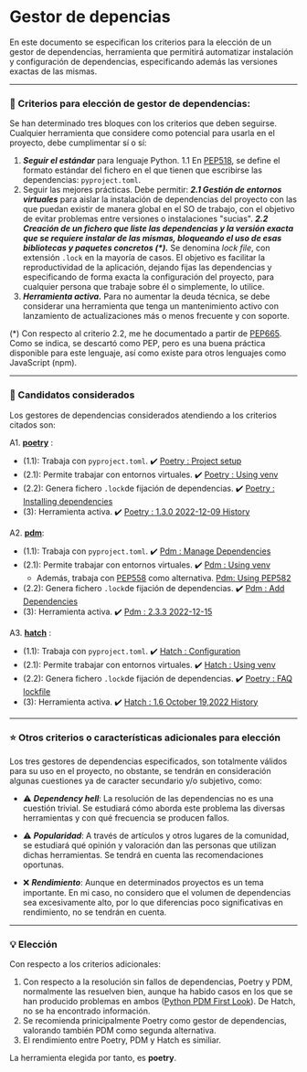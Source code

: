 # Gestor de depencias

En este documento se especifican los criterios para la elección de un gestor de dependencias, herramienta que permitirá automatizar instalación y configuración de dependencias, especificando además las versiones exactas de las mismas.

****

### :page_with_curl: Criterios para elección de gestor de dependencias:

Se han determinado tres bloques con los criterios que deben seguirse. Cualquier herramienta que considere como potencial para usarla en el proyecto, debe cumplimentar sí o sí:

1. ***Seguir el estándar*** para lenguaje Python.
   1.1 En [PEP518](https://peps.python.org/pep-0518/#file-format), se define el formato estándar del fichero en el que tienen que escribirse las dependencias: `pyproject.toml`.
2. Seguir las mejores prácticas. Debe permitir:
   ***2.1 Gestión de entornos virtuales*** para aislar la instalación de dependencias del proyecto con las que puedan existir de manera global en el SO de trabajo, con el objetivo de evitar problemas entre versiones o instalaciones "sucias".
   ***2.2 Creación de un fichero que liste las dependencias y la versión exacta que se requiere instalar de las mismas, bloqueando el uso de esas bibliotecas y paquetes concretos (\*).*** Se denomina *lock file*, con extensión `.lock` en la mayoría de casos. El objetivo es facilitar la reproductividad de la aplicación, dejando fijas las dependencias y especificando de forma exacta la configuración del proyecto, para cualquier persona que trabaje sobre él o simplemente, lo utilice.
3. ***Herramienta activa.*** Para no aumentar la deuda técnica, se debe considerar una herramienta que tenga un mantenimiento activo con lanzamiento de actualizaciones más o menos frecuente y con soporte.

(*) Con respecto al criterio 2.2, me he documentado a partir de [PEP665](https://peps.python.org/pep-0665/#specification). Como se indica, se descartó como PEP, pero es una buena práctica disponible para este lenguaje, así como existe para otros lenguajes como JavaScript (npm).

****

### :dart: Candidatos considerados

Los gestores de dependencias considerados atendiendo a los criterios citados son:

A1. **[poetry](https://python-poetry.org/)** :

* (1.1): Trabaja con `pyproject.toml`. :heavy_check_mark: [Poetry : Project setup](https://python-poetry.org/docs/basic-usage/#project-setup)
* (2.1): Permite trabajar con entornos virtuales. :heavy_check_mark: [Poetry : Using venv](https://python-poetry.org/docs/basic-usage/#using-your-virtual-environment)
* (2.2): Genera fichero `.lock`de fijación de dependencias. :heavy_check_mark: [Poetry : Installing dependencies](https://python-poetry.org/docs/basic-usage/#installing-dependencies)
* (3): Herramienta activa. :heavy_check_mark: [Poetry : 1.3.0 2022-12-09 History](https://python-poetry.org/history/)

A2. **[pdm](https://pdm.fming.dev/latest/)**:

* (1.1): Trabaja con `pyproject.toml`. :heavy_check_mark: [Pdm : Manage Dependencies](https://pdm.fming.dev/2.3/usage/dependency/)
* (2.1): Permite trabajar con entornos virtuales. :heavy_check_mark: [Pdm : Using venv](https://pdm.fming.dev/2.3/usage/venv/)
  * Además, trabaja con [PEP558](https://www.python.org/dev/peps/pep-0582/) como alternativa. [Pdm: Using PEP582](https://pdm.fming.dev/2.3/usage/pep582/)
* (2.2): Genera fichero `.lock`de fijación de dependencias. :heavy_check_mark:  [Pdm : Add Dependencies](https://pdm.fming.dev/latest/usage/dependency/#add-dependencies)
* (3): Herramienta activa. :heavy_check_mark: [Pdm : 2.3.3 2022-12-15](https://pdm.fming.dev/2.3/dev/changelog/)

A3. **[hatch](https://hatch.pypa.io/dev/)** :

* (1.1): Trabaja con `pyproject.toml`. :heavy_check_mark: [Hatch : Configuration](https://hatch.pypa.io/1.6/intro/#configuration)
* (2.1): Permite trabajar con entornos virtuales. :heavy_check_mark: [Hatch : Using venv](https://python-poetry.org/docs/basic-usage/#using-your-virtual-environment)
* (2.2): Genera fichero `.lock`de fijación de dependencias. :heavy_check_mark: [Poetry : FAQ lockfile](https://hatch.pypa.io/latest/meta/faq/#libraries-vs-applications)
* (3): Herramienta activa. :heavy_check_mark: [Hatch : 1.6 October 19,2022 History](https://hatch.pypa.io/1.6/)

****

### :star: Otros criterios o características adicionales para elección

Los tres gestores de dependencias especificados, son totalmente válidos para su uso en el proyecto, no obstante, se tendrán en consideración algunas cuestiones ya de caracter secundario y/o subjetivo, como:

* :warning: ***Dependency hell***: La resolución de las dependencias no es una cuestión trivial. Se estudiará cómo aborda este problema las diversas herramientas y con qué frecuencia se producen fallos.

* :warning: ***Popularidad***: A través de artículos y otros lugares de la comunidad, se estudiará qué opinión y valoración dan las personas que utilizan dichas herramientas. Se tendrá en cuenta las recomendaciones oportunas.
* :x: ***Rendimiento***: Aunque en determinados proyectos es un tema importante. En mi caso, no considero que el volumen de dependencias sea excesivamente alto, por lo que diferencias poco significativas en rendimiento, no se tendrán en cuenta.

****

### :bulb: Elección

Con respecto a los criterios adicionales:

1. Con respecto a la resolución sin fallos de dependencias, Poetry y PDM, normalmente las resuelven bien, aunque ha habido casos en los que se han producido problemas en ambos ([Python PDM First Look](https://jasoncausey.net/post/python-pdm-first-look/)). De Hatch, no se ha encontrado información.
2. Se recomienda prinicipalmente Poetry como gestor de dependencias, valorando también PDM como segunda alternativa.
3. El rendimiento entre Poetry, PDM y Hatch es similiar.



La herramienta elegida por tanto, es **poetry**.
